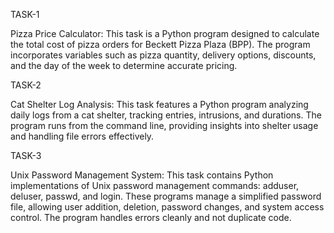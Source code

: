 TASK-1

Pizza Price Calculator:
This task is a Python program designed to calculate the total cost of pizza orders for Beckett Pizza Plaza (BPP). 
The program incorporates variables such as pizza quantity, delivery options, discounts, and the day of the week to determine accurate pricing.


TASK-2

Cat Shelter Log Analysis:
This task features a Python program analyzing daily logs from a cat shelter, tracking entries, intrusions, and durations. 
The program runs from the command line, providing insights into shelter usage and handling file errors effectively.


TASK-3

Unix Password Management System:
This task contains Python implementations of Unix password management commands: adduser, deluser, passwd, and login.
These programs manage a simplified password file, allowing user addition, deletion, password changes, and system access control. The program handles errors cleanly and not duplicate code.

